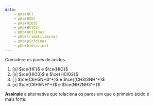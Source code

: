 ```yaml
---
data:
    - pKa(HF)
    - pKa(HIO)
    - pKa(HIO3)
    - pKa(HClO2)
    - pKb(anilina)
    - pKb(trimetilamina)
    - pKb(piridina)
    - pKb(hidrazina)
---
```


Considere os pares de ácidos.

1. [x] $\ce{HF}$ e $\ce{HIO}$
2. [x] $\ce{HIO3}$ e $\ce{HClO2}$
3. [ ] $\ce{C6H5NH3^+}$ e $\ce{(CH3)3NH^+}$
4. [x] $\ce{C6H5NH^+}$ e $\ce{NH2NH3^+}$

**Assinale** a alternativa que relaciona os pares em que o primeiro ácido é mais forte.
